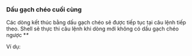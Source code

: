 ### Dấu gạch chéo cuối cùng 

Các dòng kết thúc bằng dấu gạch chéo sẽ được tiếp tục tại câu lệnh tiếp theo. Shell sẽ thực thi câu lệnh khi dòng mới không có dấu gạch chéo ngược **\**

Ví dụ:


